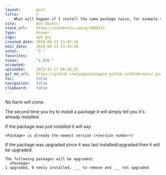 ```yaml
---
layout:       post
title:        >
    What will happen if I install the same package twice, for example the ubuntu-desktop?
site:         Ask Ubuntu
stack_url:    https://askubuntu.com/q/1068333
type:         Answer
tags:         apt gui
created_date: 2018-08-23 21:47:16
edit_date:    2018-08-23 23:43:28
votes:        "3 "
favorites:    
views:        "1,976 "
accepted:     
uploaded:     2023-11-17 06:28:25
git_md_url:   https://github.com/pippim/pippim.github.io/blob/main/_posts/2018/2018-08-23-What-will-happen-if-I-install-the-same-package-twice_-for-example-the-ubuntu-desktop_.md
toc:          false
navigation:   false
clipboard:    false
---
```


No harm will come.

The second time you try to install a package it will simply tell you it's already installed.

If the package was just installed it will say:

``` 
<Package> is already the newest version (<version number>)
```

If the package was upgraded since it was last installed/upgraded then it will be upgraded:

``` 
The following packages will be upgraded:
  <Package>
1 upgraded, 0 newly installed, ___ to remove and ___ not upgraded
```
